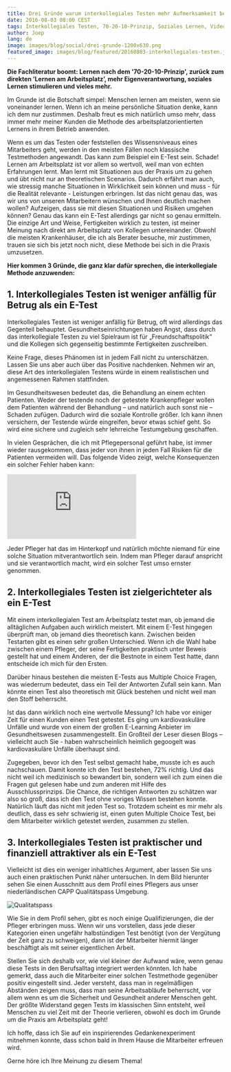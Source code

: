 ```yaml
---
title: Drei Gründe warum interkollegiales Testen mehr Aufmerksamkeit bekommen sollte
date: 2016-08-03 08:00 CEST
tags: Interkollegiales Testen, 70-20-10-Prinzip, Soziales Lernen, Video
author: Joep
lang: de
image: images/blog/social/drei-grunde-1200x630.png
featured_image: images/blog/featured/20160803-interkollegiales-testen.jpg
---
```


**Die Fachliteratur boomt: Lernen nach dem '70-20-10-Prinzip', zurück zum direkten ’Lernen am Arbeitsplatz’, mehr Eigenverantwortung, soziales Lernen stimulieren und vieles mehr.**

Im Grunde ist die Botschaft simpel: Menschen lernen am meisten, wenn sie voneinander lernen. Wenn ich an meine persönliche Situation denke, kann ich dem nur zustimmen. Deshalb freut es mich natürlich umso mehr, dass immer mehr meiner Kunden die Methode des arbeitsplatzorientierten Lernens in ihrem Betrieb anwenden.

Wenn es um das Testen oder feststellen des Wissensniveaus eines Mitarbeiters geht, werden in den meisten Fällen noch klassische Testmethoden angewandt. Das kann zum Beispiel ein E-Test sein. Schade! Lernen am Arbeitsplatz ist vor allem so wertvoll, weil man von echten Erfahrungen lernt. Man lernt mit Situationen aus der Praxis um zu gehen und übt nicht nur an theoretischen Scenarios. Dadurch erfährt man auch, wie stressig manche Situationen in Wirklichkeit sein können und muss - für die Realität relevante - Leistungen erbringen. Ist das nicht genau das, was wir uns von unseren Mitarbeitern wünschen und Ihnen deutlich machen wollen? Aufzeigen, dass sie mit diesen Situationen und Risiken umgehen können?
Genau das kann ein E-Test allerdings gar nicht so genau ermitteln. Die einzige Art und Weise, Fertigkeiten wirklich zu testen, ist meiner Meinung nach direkt am Arbeitsplatz von Kollegen untereinander. Obwohl die meisten Krankenhäuser, die ich als Berater besuche, mir zustimmen, trauen sie sich bis jetzt noch nicht, diese Methode bei sich in die Praxis umzusetzen.

**Hier kommen 3 Gründe, die ganz klar dafür sprechen, die interkollegiale Methode anzuwenden:**

## 1. Interkollegiales Testen ist weniger anfällig für Betrug als ein E-Test

Interkollegiales Testen ist weniger anfällig für Betrug, oft wird allerdings das Gegenteil behauptet. Gesundheitseinrichtungen haben Angst, dass durch das interkollegiale Testen zu viel Spielraum ist für „Freundschaftspolitik“ und die Kollegen sich gegenseitig bestimmte Fertigkeiten zuschreiben.

Keine Frage, dieses Phänomen ist in jedem Fall nicht zu unterschätzen. Lassen Sie uns aber auch über das Positive nachdenken. Nehmen wir an, diese Art des interkollegialen Testens würde in einem realistischen und angemessenen Rahmen stattfinden.

Im Gesundheitswesen bedeutet das, die Behandlung an einem echten Patienten. Weder der testende noch der getestete Krankenpfleger wollen dem Patienten während der Behandlung – und natürlich auch sonst nie – Schaden zufügen. Dadurch wird die soziale Kontrolle größer. Ich kann ihnen versichern, der Testende würde eingreifen, bevor etwas schief geht. So wird eine sichere und zugleich sehr lehrreiche Testumgebung geschaffen.

In vielen Gesprächen, die ich mit Pflegepersonal geführt habe, ist immer wieder rausgekommen, dass jeder von ihnen in jeden Fall Risiken für die Patienten vermeiden will. Das folgende Video zeigt, welche Konsequenzen ein solcher Fehler haben kann:

<iframe src="https://www.youtube-nocookie.com/embed/4meKUgypYmc?rel=0&amp;showinfo=0&amp;cc_lang_pref=de&amp;cc_load_policy=1" frameborder="0" allowfullscreen></iframe>

Jeder Pfleger hat das im Hinterkopf und natürlich möchte niemand für eine solche Situation mitverantwortlich sein. Indem man Pfleger darauf anspricht und sie verantwortlich macht, wird ein solcher Test umso ernster genommen.

## 2. Interkollegiales Testen ist zielgerichteter als ein E-Test

Mit einem interkollegialen Test am Arbeitsplatz testet man, ob jemand die alltäglichen Aufgaben auch wirklich meistert. Mit einem E-Test hingegen überprüft man, ob jemand dies theoretisch kann. Zwischen beiden Testarten gibt es einen sehr großen Unterschied. Wenn ich die Wahl habe zwischen einem Pfleger, der seine Fertigkeiten praktisch unter Beweis gestellt hat und einem Anderen, der die Bestnote in einem Test hatte, dann entscheide ich mich für den Ersten.

Darüber hinaus bestehen die meisten E-Tests aus Multiple Choice Fragen, was wiederrum bedeutet, dass ein Teil der Antworten Zufall sein kann. Man könnte einen Test also theoretisch mit Glück bestehen und nicht weil man den Stoff beherrscht.

Ist das dann wirklich noch eine wertvolle Messung? Ich habe vor einiger Zeit für einen Kunden einen Test getestet. Es ging um kardiovaskuläre Unfälle und wurde von einem der großen E-Learning Anbieter im Gesundheitswesen zusammengestellt. Ein Großteil der Leser diesen Blogs – vielleicht auch Sie - haben wahrscheinlich heimlich gegoogelt was kardiovaskuläre Unfälle überhaupt sind.

Zugegeben, bevor ich den Test selbst gemacht habe, musste ich es auch nachschauen. Damit konnte ich den Test bestehen, 72% richtig. Und das nicht weil ich medizinisch so bewandert bin, sondern weil ich zum einen die Fragen gut gelesen habe und zum anderen mit Hilfe des Ausschlussprinzips. Die Chance, die richtigen Antworten zu schätzen war also so groß, dass ich den Test ohne voriges Wissen bestehen konnte. Natürlich läuft das nicht mit jeden Test so. Trotzdem scheint es mir mehr als deutlich, dass es sehr schwierig ist, einen guten Multiple Choice Test, bei dem Mitarbeiter wirklich getestet werden, zusammen zu stellen.

## 3. Interkollegiales Testen ist praktischer und finanziell attraktiver als ein E-Test

Vielleicht ist dies ein weniger inhaltliches Argument, aber lassen Sie uns auch einen praktischen Punkt näher untersuchen. In dem Bild hierunter sehen Sie einen Ausschnitt aus dem Profil eines Pflegers aus unser niederländischen CAPP Qualitätspass Umgebung.

![Qualitatspass](/images/blog/de/qualitatspass.png)

Wie Sie in dem Profil sehen, gibt es noch einige Qualifizierungen, die der Pfleger erbringen muss. Wenn wir uns vorstellen, dass jede dieser Kategorien einen ungefähr halbstündigen Test benötigt (von der Vergütung der Zeit ganz zu schweigen), dann ist der Mitarbeiter hiermit länger beschäftigt als mit seiner eigentlichen Arbeit.

Stellen Sie sich deshalb vor, wie viel kleiner der Aufwand wäre, wenn genau diese Tests in den Berufsalltag integriert werden könnten. Ich habe gemerkt, dass auch die Mitarbeiter einer solchen Testmethode gegenüber positiv eingestellt sind. Jeder versteht, dass man in regelmäßigen Abständen zeigen muss, dass man seine Arbeitsabläufe beherrscht, vor allem wenn es um die Sicherheit und Gesundheit anderer Menschen geht. Der größte Widerstand gegen Tests im klassischen Sinn entsteht, weil Menschen zu viel Zeit mit der Theorie verlieren, obwohl es doch im Grunde um die Praxis am Arbeitsplatz geht!

Ich hoffe, dass ich Sie auf ein inspirierendes Gedankenexperiment mitnehmen konnte, dass schon bald in Ihrem Hause die Mitarbeiter erfreuen wird.

Gerne höre ich Ihre Meinung zu diesem Thema!
